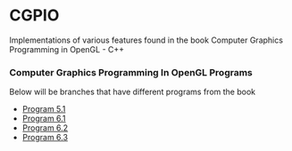 # CGPIO
Implementations of various features found in the book Computer Graphics Programming in OpenGL - C++


### Computer Graphics Programming In OpenGL Programs
Below will be branches that have different programs from the book
* [Program 5.1](https://github.com/osarana/CGPIO/tree/Program-5.1%2B%2B)
* [Program 6.1](https://github.com/osarana/CGPIO/tree/Program-6.1)
* [Program 6.2](https://github.com/osarana/CGPIO/tree/Program-6.2)
* [Program 6.3](https://github.com/osarana/CGPIO/tree/Program-6.3)

